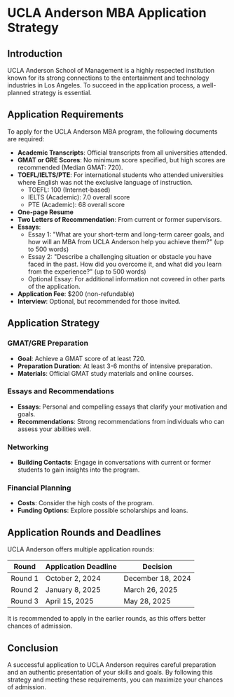 # UCLA Anderson MBA Application Strategy

## Introduction
UCLA Anderson School of Management is a highly respected institution known for its strong connections to the entertainment and technology industries in Los Angeles. To succeed in the application process, a well-planned strategy is essential.

## Application Requirements

To apply for the UCLA Anderson MBA program, the following documents are required:

- **Academic Transcripts**: Official transcripts from all universities attended.
- **GMAT or GRE Scores**: No minimum score specified, but high scores are recommended (Median GMAT: 720).
- **TOEFL/IELTS/PTE**: For international students who attended universities where English was not the exclusive language of instruction.
  - TOEFL: 100 (Internet-based)
  - IELTS (Academic): 7.0 overall score
  - PTE (Academic): 68 overall score
- **One-page Resume**
- **Two Letters of Recommendation**: From current or former supervisors.
- **Essays**:
  - Essay 1: "What are your short-term and long-term career goals, and how will an MBA from UCLA Anderson help you achieve them?" (up to 500 words)
  - Essay 2: "Describe a challenging situation or obstacle you have faced in the past. How did you overcome it, and what did you learn from the experience?" (up to 500 words)
  - Optional Essay: For additional information not covered in other parts of the application.
- **Application Fee**: $200 (non-refundable)
- **Interview**: Optional, but recommended for those invited.

## Application Strategy

### GMAT/GRE Preparation
- **Goal**: Achieve a GMAT score of at least 720.
- **Preparation Duration**: At least 3-6 months of intensive preparation.
- **Materials**: Official GMAT study materials and online courses.

### Essays and Recommendations
- **Essays**: Personal and compelling essays that clarify your motivation and goals.
- **Recommendations**: Strong recommendations from individuals who can assess your abilities well.

### Networking
- **Building Contacts**: Engage in conversations with current or former students to gain insights into the program.

### Financial Planning
- **Costs**: Consider the high costs of the program.
- **Funding Options**: Explore possible scholarships and loans.

## Application Rounds and Deadlines
UCLA Anderson offers multiple application rounds:

| Round | Application Deadline | Decision |
|-------|----------------------|----------|
| Round 1 | October 2, 2024 | December 18, 2024 |
| Round 2 | January 8, 2025 | March 26, 2025 |
| Round 3 | April 15, 2025 | May 28, 2025 |

It is recommended to apply in the earlier rounds, as this offers better chances of admission.

## Conclusion
A successful application to UCLA Anderson requires careful preparation and an authentic presentation of your skills and goals. By following this strategy and meeting these requirements, you can maximize your chances of admission.
